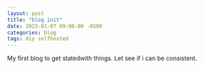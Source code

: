 ```yaml
---
layout: post
title: "blog init"
date: 2023-01-07 09:00:00 -0500
categories: blog
tags: diy selfhosted
---
```


My first blog to get statedwith things. Let see if i can be consistent.